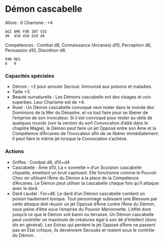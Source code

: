 # Démon cascabelle

Allure : 6
Charisme : +4

	AGI	ÂME	FOR	INT	VIG
	d6	d10	d10	d10	d8

Compétences : Combat d8, Connaissance (Arcanes) d10, Perception d6, Persuasion d10, Discrétion d6.

	PAR	RES
	6	9

### Capacités spéciales
- Démon : +2 pour annuler Secoué. Immunisé aux poisons et maladies.
- Taille +3.
- Beauté surnaturelle : Les Démons cascabelle ont des visages et voix superbes. Leur Charisme est de +4.
- Rusé : Un Démon cascabelle convoqué veut rester dans le monde des Dominions de la Mer du Désastre, et va tout faire pour se libérer de l’emprise de son invocateur. Si il est convoqué pour rester au-delà de quelques rounds (voir la version du sort Convocation d’allié dans le chapitre Magie), le Démon peut faire un jet Opposé entre son Âme et la Compétence d’Arcanes de l’invocateur afin de se libérer immédiatement. Il peut faire le même jet lorsque la Convocation s’achève.

### Actions
- Griffes : Combat d8, d10+d4
- Cascabelle : Âme d10, La « sonnette » d’un Scorpion cascabelle cliquette, émettant un bruit captivant. Elle fonctionne comme le Pouvoir Choc en utilisant l’Âme du Démon à la place de la Compétence d’Arcanes. Le Démon peut utiliser la cascabelle chaque fois qu’il attaque avec le dard.
- Dard caudal : For+d6. Le dard d’un Démon cascabelle contient un poison hautement toxique. Tout personnage subissant une Blessure par cette attaque doit réussir un jet Opposé d’Âme contre l’Âme du Démon, sous peine d’être sous l’emprise du Pouvoir Marionnette. L’effet dure jusqu’à ce que le Démon soit banni ou terrassé. Un Démon cascabelle peut contrôler un maximum de créatures égal à son dé d’Intellect (donc dix en général). Les Extras qui perdent le jet Opposé d’Âme ne passent pas en État critique, ils deviennent Secoués et restent sous le contrôle du Démon.


